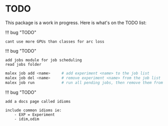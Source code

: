 # TODO

This package is a work in progress. Here is what's on the TODO list:

!!! bug "TODO"

    cant use more GPUs than classes for arc loss

!!! bug "TODO"

    add jobs module for job scheduling
    read jobs folder

```bash
malex job add <name>     # add experiment <name> to the job list
malex job del <name>     # remove experiment <name> from the job list
malex job run            # run all pending jobs, then remove them from the list
```

!!! bug "TODO"

    add a docs page called idioms

    include common idioms ie:
        - EXP = Experiment
        - idim,odim
